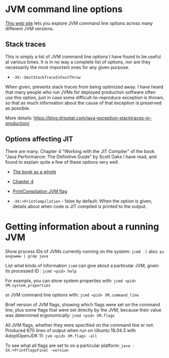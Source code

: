 # JVM command line options

[This web site](https://chriswhocodes.com/hotspot_options_jdk6.html)
lets you explore JVM command line options across many different JVM
versions.

## Stack traces

This is simply a list of JVM command line options I have found to be
useful at various times.  It is in no way a complete list of options,
nor are they necessarily the most important ones for any given
purpose.

* `-XX:-OmitStackTraceInFastThrow`

When given, prevents stack traces from being optimized away.  I have
heard that many people who run JVMs for deployed production software
often use this option, just in case some difficult-to-reproduce
exception is thrown, so that as much information about the cause of
that exception is preserved as possible.

More details: https://blog.dripstat.com/java-exception-stacktraces-in-production/


## Options affecting JIT

There are many.  Chapter 4 "Working with the JIT Compiler" of the book
"Java Performance: The Definitive Guide" by Scott Oaks I have read,
and found to explain quite a few of these options very well.

* [The book as a whole](https://www.oreilly.com/library/view/java-performance-the/9781449363512/)
* [Chapter 4](https://www.oreilly.com/library/view/java-performance-the/9781449363512/ch04.html)
* [PrintCompilation JVM flag](https://blog.joda.org/2011/08/printcompilation-jvm-flag.html)

* `-XX:+PrintCompilation` - false by default.  When the option is
  given, details about when code is JIT compiled is printed to the
  output.



# Getting information about a running JVM

Show process IDs of JVMs currently running on the system: `jcmd -l`
also: `ps axguwww | grep java`

List what kinds of information `jcmd` can give about a particular JVM,
given its processed ID <pid>: `jcmd <pid> help`

For example, you can show system properties with:
`jcmd <pid> VM.system_properties`

or JVM command line options with: `jcmd <pid> VM.command_line`

Brief version of JVM flags, showing which flags were set on the
 command line, plus some flags that were set directly by the JVM,
 because their value was determined ergonomically: `jcmd <pid>
 VM.flags`

All JVM flags, whether they were specified on the command line or not.
Produced 670 lines of output when run on Ubuntu 18.04.3 with
AdoptOpenJDK 11: `jvm <pid> VM.flags -all`

To see what all flags are set to on a particular platform: `java
-XX:+PrintFlagsFinal -version`
